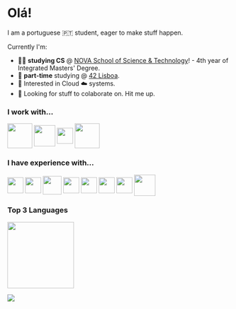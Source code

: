 # Olá!

I am a portuguese 🇵🇹 student, eager to make stuff happen.

Currently I'm:

- 👨‍🎓 **studying CS** @ [NOVA School of Science & Technology](https://www.fct.unl.pt/)! - 4th year of Integrated Masters' Degree.
- 🤿 **part-time** studying @ [42 Lisboa](https://www.42lisboa.com/).
- 🔎 Interested in Cloud ☁️ systems.
- 🌟 Looking for stuff to colaborate on. Hit me up.

### I work with...
<div style="display: inline">
<p>
<img align=center src="https://upload.wikimedia.org/wikipedia/pt/thumb/3/30/Java_programming_language_logo.svg/1200px-Java_programming_language_logo.svg.png" height="56">
<!--- C++ in the future :) <img align=center src="https://cdn-icons-png.flaticon.com/512/6132/6132222.png" height="36"> --->
<img align=center src="https://icons.iconarchive.com/icons/papirus-team/papirus-apps/512/tux-icon.png" height="48">
<img align=center src="https://upload.wikimedia.org/wikipedia/commons/thumb/3/3f/Linux_Mint_logo_without_wordmark.svg/1200px-Linux_Mint_logo_without_wordmark.svg.png" height="36">
<img align=center src="https://img.icons8.com/plasticine/100/000000/bash.png" height="56">
</div>

### I have experience with...
<div style="display: inline">
<img align=center src="https://upload.wikimedia.org/wikipedia/commons/thumb/9/99/Unofficial_JavaScript_logo_2.svg/1024px-Unofficial_JavaScript_logo_2.svg.png" height="36">
<img align=center src="https://upload.wikimedia.org/wikipedia/commons/thumb/4/4c/Typescript_logo_2020.svg/1024px-Typescript_logo_2020.svg.png" height="36"> 
<img align=center src="https://i0.wp.com/www.primefaces.org/wp-content/uploads/2017/09/feature-react.png" height="42">
<img align=center src="https://upload.wikimedia.org/wikipedia/commons/8/87/Sql_data_base_with_logo.png" height="36">
<img align=center src="https://cdn.worldvectorlogo.com/logos/c--4.svg" height="36">
<img align=center src="https://upload.wikimedia.org/wikipedia/commons/thumb/c/c3/Python-logo-notext.svg/2048px-Python-logo-notext.svg.png" height="36">
<img align=center src="https://upload.wikimedia.org/wikipedia/commons/1/19/C_Logo.png" height="36">
<img align=center src="https://miro.medium.com/max/512/1*_k03xX-BaT4I-kDwl5bz2g.png" height="48">
<p>
</div>

### Top 3 Languages
<!--- <img height="150em" src="https://github-readme-stats.vercel.app/api?username=JonhyOliveira&show_icons=true&theme=prussian&include_all_commits=true&count_private=true"/> --->
<img height="150em" src="https://github-readme-stats.vercel.app/api/top-langs/?username=JonhyOliveira&layout=compact&langs_count=6&theme=prussian"/>

![](https://komarev.com/ghpvc/?username=JonhyOliveira&color=blue&style=flat-square)
